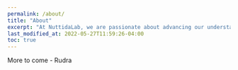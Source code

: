 ```yaml
---
permalink: /about/
title: "About"
excerpt: "At NuttidaLab, we are passionate about advancing our understanding of the brain and behavior. Our goal is to uncover the neural mechanisms that support complex cognitive functions, such as learning, decision-making, and social behavior, and to identify how these mechanisms are disrupted in neurological and neuropsychiatric disorders."
last_modified_at: 2022-05-27T11:59:26-04:00
toc: true
---
```


More to come - Rudra